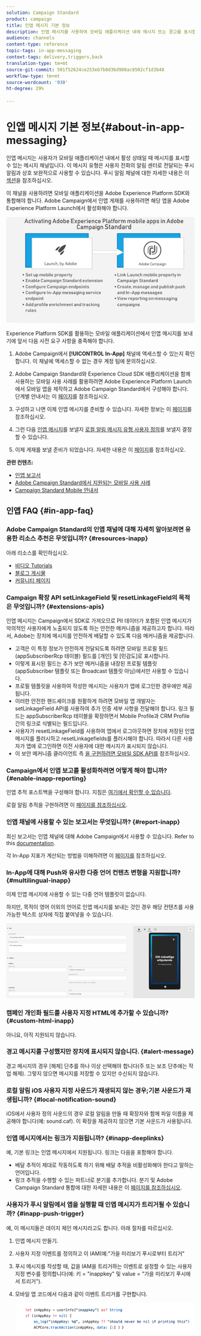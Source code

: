 ```yaml
---
solution: Campaign Standard
product: campaign
title: 인앱 메시지 기본 정보
description: 인앱 메시지를 사용하여 모바일 애플리케이션 내에 메시지 또는 경고를 표시합니다.
audience: channels
content-type: reference
topic-tags: in-app-messaging
context-tags: delivery,triggers,back
translation-type: tm+mt
source-git-commit: 501f52624ce253eb7b0d36d908ac8502cf1d3b48
workflow-type: tm+mt
source-wordcount: '930'
ht-degree: 29%

---
```



# 인앱 메시지 기본 정보{#about-in-app-messaging}

인앱 메시지는 사용자가 모바일 애플리케이션 내에서 활성 상태일 때 메시지를 표시할 수 있는 메시지 채널입니다. 이 메시지 유형은 사용자 전화의 알림 센터로 전달되는 푸시 알림과 상호 보완적으로 사용할 수 있습니다. 푸시 알림 채널에 대한 자세한 내용은 이 [섹션](../../channels/using/about-push-notifications.md)을 참조하십시오.

이 채널을 사용하려면 모바일 애플리케이션을 Adobe Experience Platform SDK와 통합해야 합니다. Adobe Campaign에서 인앱 게재를 사용하려면 해당 앱을 Adobe Experience Platform Launch에서 활성화해야 합니다.

![](assets/launch_campaign.png)

Experience Platform SDK를 활용하는 모바일 애플리케이션에서 인앱 메시지를 보내기에 앞서 다음 사전 요구 사항을 충족해야 합니다.

1. Adobe Campaign에서 **[!UICONTROL In-App]** 채널에 액세스할 수 있는지 확인합니다. 이 채널에 액세스할 수 없는 경우 계정 팀에 문의하십시오.

1. Adobe Campaign Standard와 Experience Cloud SDK 애플리케이션을 함께 사용하는 모바일 사용 사례를 활용하려면 Adobe Experience Platform Launch에서 모바일 앱을 제작하고 Adobe Campaign Standard에서 구성해야 합니다. 단계별 안내서는 이 [페이지](https://helpx.adobe.com/kr/campaign/kb/configuring-app-sdk.html)를 참조하십시오.

1. 구성하고 나면 이제 인앱 메시지를 준비할 수 있습니다. 자세한 정보는 이 [페이지](../../channels/using/preparing-and-sending-an-in-app-message.md#preparing-your-in-app-message)를 참조하십시오.

1. 그런 다음 [인앱 메시지](../../channels/using/customizing-an-in-app-message.md)를 보낼지 [로컬 알림 메시지 유형 사용자 정의](../../channels/using/customizing-an-in-app-message.md#customizing-a-local-notification-message-type)를 보낼지 결정할 수 있습니다.

1. 이제 게재를 보낼 준비가 되었습니다. 자세한 내용은 이 [페이지](../../channels/using/preparing-and-sending-an-in-app-message.md#sending-your-in-app-message)를 참조하십시오.

**관련 컨텐츠:**

* [인앱 보고서](../../reporting/using/in-app-report.md)
* [Adobe Campaign Standard에서 지원되는 모바일 사용 사례](https://helpx.adobe.com/kr/campaign/kb/configure-launch-rules-acs-use-cases.html)
* [Campaign Standard Mobile 안내서](https://helpx.adobe.com/kr/campaign/kb/acs-mobile.html)

## 인앱 FAQ {#in-app-faq}

### Adobe Campaign Standard의 인앱 채널에 대해 자세히 알아보려면 유용한 리소스 추천은 무엇입니까? {#resources-inapp}

아래 리소스를 확인하십시오.

* [비디오 Tutorials](https://docs.adobe.com/content/help/en/campaign-standard-learn/tutorials/communication-channels/mobile/in-app/in-app-message-overview.html)
* [블로그 게시물](https://theblog.adobe.com/get-more-out-of-the-new-in-app-message-channel-from-adobe-campaign/)
* [커뮤니티 페이지](https://experienceleaguecommunities.adobe.com/t5/adobe-campaign-standard/ct-p/adobe-campaign-standard-community)

### Campaign 확장 API setLinkageField 및 resetLinkageField의 목적은 무엇입니까? {#extensions-apis}

인앱 메시지는 Campaign에서 SDK로 가져오므로 PII 데이터가 포함된 인앱 메시지가 악의적인 사용자에게 노출되지 않도록 하는 안전한 메커니즘을 제공하고자 합니다. 따라서, Adobe는 장치에 메시지를 안전하게 배달할 수 있도록 다음 메커니즘을 제공합니다.

* 고객은 이 특정 정보가 안전하게 전달되도록 하려면 모바일 프로필 필드(appSubscriberRcp 테이블) 필드를 [개인] 및 [민감도]로 표시합니다.
* 이렇게 표시된 필드는 추가 보안 메커니즘을 내장된 프로필 템플릿(appSubscriber 템플릿 또는 Broadcast 템플릿 아님)에서만 사용할 수 있습니다.
* 프로필 템플릿을 사용하여 작성한 메시지는 사용자가 앱에 로그인한 경우에만 제공됩니다.
* 이러한 안전한 핸드셰이크를 원활하게 하려면 모바일 앱 개발자는 setLinkageField API를 사용하여 추가 인증 세부 사항을 전달해야 합니다. 링크 필드는 appSubscriberRcp 테이블을 확장하면서 Mobile Profile과 CRM Profile 간의 링크로 식별되는 필드입니다.
* 사용자가 resetLinkageField를 사용하여 앱에서 로그아웃하면 장치에 저장된 인앱 메시지를 플러시하고 resetLinkagefields를 플러시해야 합니다. 따라서 다른 사용자가 앱에 로그인하면 이전 사용자에 대한 메시지가 표시되지 않습니다.
* 이 보안 메커니즘 클라이언트 측 [을 구현하려면 모바일 SDK API를](https://aep-sdks.gitbook.io/docs/using-mobile-extensions/adobe-campaign-standard/adobe-campaign-standard-api-reference) 참조하십시오.

### Campaign에서 인앱 보고를 활성화하려면 어떻게 해야 합니까? {#enable-inapp-reporting}

인앱 추적 포스트백을 구성해야 합니다. 지침은 [여기에서 확인할 수 있습니다](https://helpx.adobe.com/campaign/kb/config-app-in-launch.html#InApptrackingpostback).

로컬 알림 추적을 구현하려면 이 [페이지를 참조하십시오](../../administration/using/local-tracking.md).

### 인앱 채널에 사용할 수 있는 보고서는 무엇입니까? {#report-inapp}

최신 보고서는 인앱 채널에 대해 Adobe Campaign에서 사용할 수 있습니다. Refer to this [documentation](../../reporting/using/in-app-report.md).

각 In-App 지표가 계산되는 방법을 이해하려면 이 [페이지를](../../reporting/using/indicator-calculation.md#in-app-delivery) 참조하십시오.

### In-App에 대해 Push와 유사한 다중 언어 컨텐츠 변형을 지원합니까? {#multilingual-inapp}

이제 인앱 메시지에 사용할 수 있는 다중 언어 템플릿이 없습니다.

하지만, 목적이 영어 이외의 언어로 인앱 메시지를 보내는 것인 경우 해당 컨텐츠를 사용 가능한 텍스트 상자에 직접 붙여넣을 수 있습니다.

![](assets/faq_inapp.png)

### 캠페인 개인화 필드를 사용자 지정 HTML에 추가할 수 있습니까? {#custom-html-inapp}

아니요, 아직 지원되지 않습니다.

### 경고 메시지를 구성했지만 장치에 표시되지 않습니다. {#alert-message}

경고 메시지의 경우 [해제] 단추를 하나 이상 선택해야 합니다(주 또는 보조 단추에는 작업 해제). 그렇지 않으면 메시지를 저장할 수 있지만 수신되지 않습니다.

### 로컬 알림 iOS 사용자 지정 사운드가 재생되지 않는 경우;기본 사운드가 재생됩니까? {#local-notification-sound}

iOS에서 사용자 정의 사운드의 경우 로컬 알림을 만들 때 확장자와 함께 파일 이름을 제공해야 합니다(예: sound.caf). 이 확장을 제공하지 않으면 기본 사운드가 사용됩니다.

### 인앱 메시지에서는 링크가 지원됩니까? {#inapp-deeplinks}

예, 기본 링크는 인앱 메시지에서 지원됩니다. 링크는 다음을 포함해야 합니다.

* 배달 추적이 제대로 작동하도록 하기 위해 배달 추적을 비활성화해야 한다고 말하는 언어입니다.
* 링크 추적을 수행할 수 있는 파트너로 분기를 추가합니다. 분기 및 Adobe Campaign Standard 통합에 대한 자세한 내용은 이 [페이지를 참조하십시오](https://help.branch.io/using-branch/docs/adobe-campaign-standard-1).

### 사용자가 푸시 알림에서 앱을 실행할 때 인앱 메시지가 트리거될 수 있습니까? {#inapp-push-trigger}

예, 이 메시지들은 데이지 체인 메시지라고도 합니다. 아래 절차를 따르십시오.

1. 인앱 메시지 만들기.

1. 사용자 지정 이벤트를 정의하고 이 IAM(예:&quot;가을 미리보기 푸시로부터 트리거&quot;

1. 푸시 메시지를 작성할 때, 값을 IAM을 트리거하는 이벤트로 설정할 수 있는 사용자 지정 변수를 정의합니다(예: 키 = &quot;inappkey&quot; 및 value = &quot;가을 미리보기 푸시에서 트리거&quot;).

1. 모바일 앱 코드에서 다음과 같이 이벤트 트리거를 구현합니다.

   ![](assets/faq_inapp_2.png)
